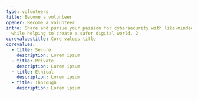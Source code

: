 ```yaml
---
type: volunteers
title: Become a volunteer
opener: Become a volunteer
intro: Share and pursue your passion for cybersecurity with like-minded people
  while helping to create a safer digital world. 2
corevaluestitle: Core values title
corevalues:
  - title: Secure
    description: Lorem ipsum
  - title: Private
    description: Lorem ipsum
  - title: Ethical
    description: Lorem ipsum
  - title: Thorough
    description: Lorem ipsum
---
```

